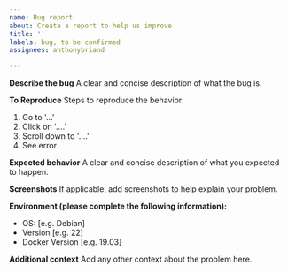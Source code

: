 ```yaml
---
name: Bug report
about: Create a report to help us improve
title: ''
labels: bug, to be confirmed
assignees: anthonybriand

---
```


**Describe the bug**
A clear and concise description of what the bug is.

**To Reproduce**
Steps to reproduce the behavior:
1. Go to '...'
2. Click on '....'
3. Scroll down to '....'
4. See error

**Expected behavior**
A clear and concise description of what you expected to happen.

**Screenshots**
If applicable, add screenshots to help explain your problem.

**Environment (please complete the following information):**
 - OS: [e.g. Debian]
 - Version [e.g. 22]
 - Docker Version [e.g. 19.03]

**Additional context**
Add any other context about the problem here.
